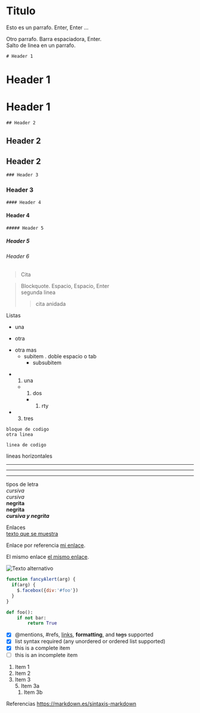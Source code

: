 Titulo 
===
Esto es un parrafo. Enter, Enter ...

Otro parrafo. Barra espaciadora, Enter.  
Salto de linea en un parrafo.   



    # Header 1 
# Header 1  
Header 1
=
    ## Header 2  
## Header 2
Header 2
-
    ### Header 3
### Header 3
    #### Header 4
#### Header 4
    ##### Header 5  
##### Header 5 
###### Header 6 
> Cita  

 > Blockquote. Espacio, Espacio, Enter  
segunda linea
>> cita anidada  
  
 
Listas
* una 
- otra
+ otra mas
  + subitem . doble espacio o tab
    * subsubitem

* 1. una
    * 1. dos
        * 1.  rty
* 3. tres

````
bloque de codigo
otra linea
````
``linea de codigo``

lineas horizontales
***
---
___


tipos de letra  
*cursiva*  
_cursiva_  
**negrita**  
__negrita__  
***cursiva y negrita***  

Enlaces  
[texto que se muestra](http://www.enlace.com)

Enlace por referencia [mi enlace][web].

El mismo enlace [el mismo enlace][web].

[web]: http://enlace.com



![Texto alternativo](/ruta/a/la/imagen.jpg)

```javascript
function fancyAlert(arg) {
  if(arg) {
    $.facebox({div:'#foo'})
  }
}
```
```python
def foo():
    if not bar:
        return True
````
- [x] @mentions, #refs, [links](), **formatting**, and <del>tags</del> supported
- [x] list syntax required (any unordered or ordered list supported)
- [x] this is a complete item
- [ ] this is an incomplete item

1. Item 1
3. Item 2
1. Item 3  
    5. Item 3a
    1. Item 3b
 
Referencias
https://markdown.es/sintaxis-markdown
   
